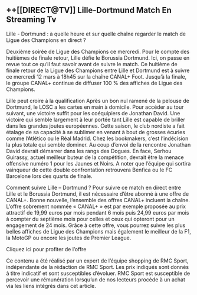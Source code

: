 <h2>++[[DIRECT@TV]] Lille-Dortmund Match En Streaming Tv</h2>



Lille - Dortmund : à quelle heure et sur quelle chaîne regarder le match de Ligue des Champions en direct ?

Deuxième soirée de Ligue des Champions ce mercredi. Pour le compte des huitièmes de finale retour, Lille défie le Borussia Dortmund. Ici, on passe en revue tout ce qu’il faut savoir avant de suivre le match.
Ce huitième de finale retour de la Ligue des Champions entre Lille et Dortmund est à suivre ce mercredi 12 mars à 18h45 sur la chaîne CANAL+ Foot. Jusqu’à la finale, le groupe CANAL+ continue de diffuser 100 % des affiches de Ligue des Champions.

Lille peut croire à la qualification
Après un bon nul ramené de la pelouse de Dortmund, le LOSC a les cartes en main à domicile. Pour accéder au tour suivant, une victoire suffit pour les coéquipiers de Jonathan David. Une victoire qui semble largement à leur portée tant Lille est capable de briller dans les grandes joutes européennes. Cette saison, le club nordiste a fait étalage de sa capacité à se sublimer en venant à bout de grosses écuries comme l’Atlético ou le Réal Madrid. Chez les bookmakers, c’est l’indécision la plus totale qui semble dominer. Au coup d’envoi de la rencontre Jonathan David devrait démarrer dans les rangs des Dogues. En face, Serhou Guirassy, actuel meilleur buteur de la compétition, devrait être la menace offensive numéro 1 pour les Jaunes et Noirs. A noter que l’équipe qui sortira vainqueur de cette double confrontation retrouvera Benfica ou le FC Barcelone lors des quarts de finale.

Comment suivre Lille – Dortmund ?
Pour suivre ce match en direct entre Lille et le Borussia Dortmund, il est nécessaire d’être abonné à une offre de CANAL+. Bonne nouvelle, l’ensemble des offres CANAL+ incluent la chaîne. L’offre sobrement nommée « CANAL+ » est par exemple proposée au prix attractif de 19,99 euros par mois pendant 6 mois puis 24,99 euros par mois à compter du septième mois pour celles et ceux qui opteront pour un engagement de 24 mois. Grâce à cette offre, vous pourrez suivre les plus belles affiches de Ligue des Champions mais également le meilleur de la F1, la MotoGP ou encore les joutes de Premier League.

Cliquez ici pour profiter de l’offre

Ce contenu a été réalisé par un expert de l’équipe shopping de RMC Sport, indépendante de la rédaction de RMC Sport. Les prix indiqués sont donnés à titre indicatif et sont susceptibles d’évoluer. RMC Sport est susceptible de percevoir une rémunération lorsqu’un de nos lecteurs procède à un achat via les liens intégrés dans cet article.
